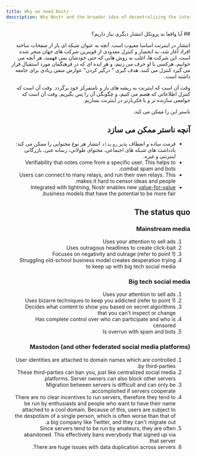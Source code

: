```yaml
---
title: Why we need Nostr
description: Why Nostr and the broader idea of decentralizing the internet is an important concept.
---
```

<div lang="fa" dir="rtl">
## آیا واقعا به پروتکل انتشار دیگری نیاز داریم؟
  
  انتشار در اینترنت اساسا معیوب است. آنچه به عنوان شبکه ای باز از صفحات ساخته افراد آغاز شد، به انحصار و کنترل معدودی از قویترین شرکت های جهان منجر شده است. 
این شرکت ها، اغلب به روش هایی که حتی خودشان نمی فهمند، هر آنچه می خوانیم، هرکسی با او حرف می زنیم، و هر ایده ای که در فرهنگمان مورد استقبال قرار می گیرد کنترل می کنند. هدف گیری " درگیر کردن" عوارض منفی زیادی برای جامعه داشته است.

وقت آن است که اینترنت به ریشه های باز و نامتمرکز خود برگردد. وقت آن است که کنترل اطلاعاتی که هضم می کنیم، و چگونگی آن را پس بگیریم. وقت آن است که جوامعی سازنده تر و با فکربازتر در اینترنت بسازیم. 

ناستر این را ممکن می کند.


## آنچه ناستر ممکن می سازد

-  فرمت ساده و انعطاف پذیر `رویداد` انتشار هر نوع محتوایی را ممکن می کند: یادداشت های شبکه های اجتماعی، محتوای طولانی، رسانه غنی، بازرگانی اینترنتی و غیره.  
-   
  Verifiability that notes come from a specific user. This helps to combat spam and bots.
-   
  Users can connect to many relays, and run their own relays. This makes it hard to censor ideas and people.
-   
  Integrated with lightning, Nostr enables new [value-for-value](https://value4value.info/) business models that have the potential to be more fair.

## The status quo

### Mainstream media

1. Uses your attention to sell ads
1. Uses outragous headlines to create click-bait
1. Focuses on negativity and outrage (refer to point 1)
1. Struggling old-school business model creates desperation trying to keep up with big tech social media

### Big tech social media

1. Uses your attention to sell ads
1. Uses bizarre techniques to keep you addicted (refer to point 1)
1. Decides what content to show you based on secret algorithms that you can't inspect or change
1. Has complete control over who can participate and who is censored
1. Is overrun with spam and bots

### Mastodon (and other federated social media platforms)

1. User identities are attached to domain names which are controlled by third-parties.
1. These third-parties can ban you, just like centralized social media platforms. Server owners can also block other servers.
1. Migration between servers is difficult and can only be accomplished if servers cooperate.
1. There are no clear incentives to run servers, therefore they tend to be run by enthusiasts and people who want to have their name attached to a cool domain. Because of this, users are subject to the despotism of a single person, which is often worse than that of a big company like Twitter, and they can't migrate out.
1. Since servers tend to be run by amateurs, they are often abandoned. This effectively bans everybody that signed up via that server.
1. There are huge issues with data duplication across servers.

</div> 
